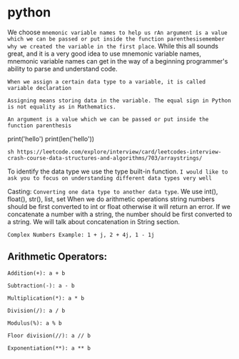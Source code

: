 # python

We choose `mnemonic variable names to help us rAn argument is a value which we can be passed or put inside the function parenthesisemember why we created the variable in the first place`. While this all sounds great, and it is a very good idea to use mnemonic variable names, mnemonic variable names can get in the way of a beginning programmer's ability to parse and understand code.

`When we assign a certain data type to a variable, it is called variable declaration`

`Assigning means storing data in the variable. The equal sign in Python is not equality as in Mathematics.`

`An argument is a value which we can be passed or put inside the function parenthesis`

print('hello')
print(len('hello'))


``sh
https://leetcode.com/explore/interview/card/leetcodes-interview-crash-course-data-structures-and-algorithms/703/arraystrings/
``


To identify the data type we use the type built-in function. `I would like to ask you to focus on understanding different data types very well`


Casting: `Converting one data type to another data type`. We use int(), float(), str(), list, set When we do arithmetic operations string numbers should be first converted to int or float otherwise it will return an error. If we concatenate a number with a string, the number should be first converted to a string. We will talk about concatenation in String section.


`Complex Numbers Example: 1 + j, 2 + 4j, 1 - 1j`

## Arithmetic Operators:
``
Addition(+): a + b
``

``
Subtraction(-): a - b
``

``
Multiplication(*): a * b
``

``
Division(/): a / b
``

``
Modulus(%): a % b
``

``
Floor division(//): a // b
``

``
Exponentiation(**): a ** b
``
